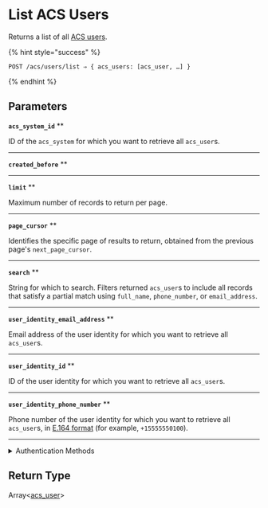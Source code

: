 # List ACS Users

Returns a list of all [ACS users](https://docs.seam.co/latest/capability-guides/access-systems/user-management).

{% hint style="success" %}
```
POST /acs/users/list ⇒ { acs_users: [acs_user, …] }
```
{% endhint %}

## Parameters

**`acs_system_id`** **

ID of the `acs_system` for which you want to retrieve all `acs_user`s.

---

**`created_before`** **

---

**`limit`** **

Maximum number of records to return per page.

---

**`page_cursor`** **

Identifies the specific page of results to return, obtained from the previous page's `next_page_cursor`.

---

**`search`** **

String for which to search. Filters returned `acs_user`s to include all records that satisfy a partial match using `full_name`, `phone_number`, or `email_address`.

---

**`user_identity_email_address`** **

Email address of the user identity for which you want to retrieve all `acs_user`s.

---

**`user_identity_id`** **

ID of the user identity for which you want to retrieve all `acs_user`s.

---

**`user_identity_phone_number`** **

Phone number of the user identity for which you want to retrieve all `acs_user`s, in [E.164 format](https://www.itu.int/rec/T-REC-E.164/en) (for example, `+15555550100`).

---


<details>

<summary>Authentication Methods</summary>

- API key
- Client session token
- Personal access token
  <br>Must also include the `seam-workspace` header in the request.
</details>

## Return Type

Array<[acs\_user](./)>
